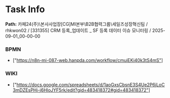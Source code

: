 # Task Info

**Path:** 카페24(주)\본사사업장\[CG]MI본부\B2B협력그룹\세일즈성장혁신팀 / rhkwon02 / [331355] CRM 등록_업데이트 _ SF 등록 데이터 이슈 모니터링 / 2025-09-01_00-00-00

### BPMN
- ["https://n8n-mi-087-web.hanpda.com/workflow/cmuiEKi40k3tS4mS"]

### WIKI
- ["https://docs.google.com/spreadsheets/d/1aoGxsCbsnE3S4Ue2P6jLoC3mDZEsPHi-j6HloJYF5rk/edit?gid=483418372#gid=483418372"]

